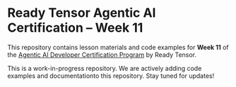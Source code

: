 # Ready Tensor Agentic AI Certification – Week 11

This repository contains lesson materials and code examples for **Week 11** of the [Agentic AI Developer Certification Program](https://app.readytensor.ai/publications/HrJ0xWtLzLNt) by Ready Tensor.

This is a work-in-progress repository. We are actively adding code examples and documentationto this repository. Stay tuned for updates!
